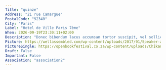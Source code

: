 ```yaml
---
Title: "quinze"
Address: "21 rue Camargue"
PostalCode: "92340"
City: "Paris"
Label: "Hotel de Ville Paris 7ème"
When: 2026-09-19T23:30:11+02:00
Description: "Donec bibendum lacus accumsan tortor suscipit, vel sollicitudin velit eleifend. Etiam convallis tempus tempor."
Picture: https://wellassembled.com/wp-content/uploads/2017/01/Speaker-at-podium.jpg
PictureSingle: https://openbookfestival.co.za/wp-content/uploads/Chikane-Breaking-a-Rainbow-300x500.jpg
Draft: False
Important: False
Association: "association2"
---
```

